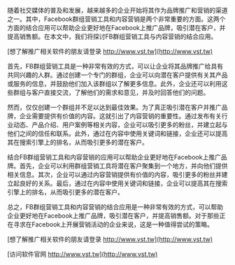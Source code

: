 随着社交媒体的普及和发展，越来越多的企业开始将其作为品牌推广和营销的渠道之一。其中，Facebook群组营销工具和内容营销是两个非常重要的方面。这两个方面的结合应用可以帮助企业更好地在Facebook上推广品牌，吸引潜在客户，并提高销售额。在本文中，我们将探讨FB群组营销工具与内容营销的结合应用。

[想了解推广相关软件的朋友请登录 http://www.vst.tw](http://www.vst.tw)

首先，FB群组营销工具是一种非常有效的方式，可以让企业将其品牌推广给具有共同兴趣的人群。通过创建一个专门的群组，企业可以向潜在客户提供有关其产品或服务的信息，并鼓励他们加入该群组以了解更多信息。此外，企业还可以利用这些群组与客户直接交流，了解他们的需求和意见，并及时回答他们的问题。

然而，仅仅创建一个群组并不足以达到最佳效果。为了真正吸引潜在客户并推广品牌，企业需要提供有价值的内容。这就引出了内容营销的重要性。通过发布有关行业动态、产品介绍、用户案例等相关内容，企业可以吸引更多的粉丝，并建立起与他们之间的信任和联系。此外，通过在内容中使用关键词和链接，企业还可以提高其在搜索引擎上的排名，从而吸引更多的潜在客户。

结合FB群组营销工具和内容营销的应用可以帮助企业更好地在Facebook上推广品牌。首先，企业可以利用群组营销工具将潜在客户聚集到一个地方，并向他们提供相关信息。其次，企业可以通过内容营销提供有价值的内容，吸引更多的粉丝并建立起良好的关系。最后，通过在内容中使用关键词和链接，企业可以提高其在搜索引擎上的排名，从而吸引更多的潜在客户。

总之，FB群组营销工具和内容营销的结合应用是一种非常有效的方式，可以帮助企业更好地在Facebook上推广品牌，吸引潜在客户，并提高销售额。对于那些正在寻求在Facebook上开展营销活动的企业来说，这是一种值得尝试的策略。

[想了解推广相关软件的朋友请登录 http://www.vst.tw](http://www.vst.tw)


[访问软件官网 http://www.vst.tw](http://www.vst.tw)
